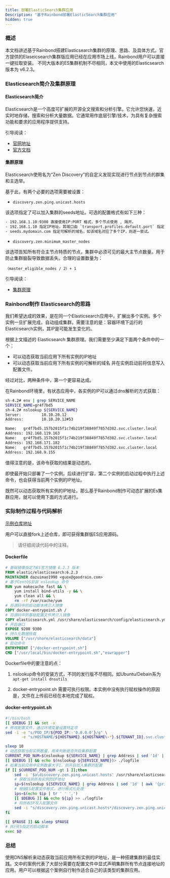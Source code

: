 ```yaml
---
title: 部署ElasticSearch集群应用
Description: "基于Rainbond部署ElasticSearch集群应用"
hidden: true
---
```


<div id="toc"></div>

### 概述

本文档讲述基于Rainbond搭建Elasticsearch集群的原理、思路、及具体方式。官方提供的Elaseicsearch集群版应用已经在应用市场上线，Rainbond用户可以直接一键拉取安装。
不同大版本的ES集群机制不尽相同，本文中使用的Elasticsearch版本为 v6.2.3。

### Elasticsearch简介及集群原理

#### Elasticsearch简介

Elasticsearch是一个高度可扩展的开源全文搜索和分析引擎。它允许您快速，近实时地存储，搜索和分析大量数据。它通常用作底层引擎/技术，为具有复杂搜索功能和要求的应用程序提供支持。

引导阅读：

- [官网地址](https://www.elastic.co/cn/) 
- [官方文档](https://www.elastic.co/guide/index.html)

#### 集群原理

Elasticsearch使用名为“Zen Discovery”的自定义发现实现进行节点到节点的群集和主选举。

基于此，有两个必要的选项需要被设置：



- `discovery.zen.ping.unicast.hosts` 

该选项指定了可以加入集群的seeds地址。可选的配置格式有如下三种：
```bash
- 192.168.1.10:9300 直接使用IP:PORT 格式，多个节点使用 , 隔开。
- 192.168.1.10 指定IP地址，其端口由 `transport.profiles.default.port` 指定，如无设置，则由 `transport.tcp.port` 指定。 多个节点使用 , 隔开。
- seeds.mydomain.com 指定可解析的域名，如该域名对应了多个IP，则逐一尝试。
```

- `discovery.zen.minimum_master_nodes`

该选项告知所有符合主节点特质的节点，集群中必须可见的最大主节点数量。用于防止集群脑裂导致数据丢失。合理的设置数量为：

`（master_eligible_nodes / 2）+ 1`

引导阅读：

- [集群原理](https://www.elastic.co/guide/en/elasticsearch/reference/6.2/discovery-settings.html)

### Rainbond制作 Elasticsearch的思路

我们希望达成的效果，是在同一个Elasticsearch应用中，扩展出多个实例。多个实例一旦扩展完成，自动组成集群。需要注意的是：容器环境下运行的Elasticsearch实例，其IP是可能发生变化的。

根据上文描述的 Elasticsearch 集群原理。我们需要至少满足下面两个条件中的一个：
- 可以动态获取当前应用下所有实例的IP地址
- 可以动态获取当前应用下所有实例的可解析的域名
并在实例启动前将信息写入配置文件。

经过对比，两种条件中，第一个更容易达成。

在Rainbond环境里，有状态应用中，各实例的IP可以通过dns解析的方式获取：

```bash
sh-4.2# env | grep SERVICE_NAME
SERVICE_NAME=gr4f7bd5
sh-4.2# nslookup ${SERVICE_NAME}
Server:         10.10.20.12
Address:        10.10.20.12#53

Name:   gr4f7bd5.157b2015f1c74b219f38849f7857d382.svc.cluster.local
Address: 192.168.119.163
Name:   gr4f7bd5.157b2015f1c74b219f38849f7857d382.svc.cluster.local
Address: 192.168.171.182
Name:   gr4f7bd5.157b2015f1c74b219f38849f7857d382.svc.cluster.local
Address: 192.168.9.155
```

值得注意的是，该命令获取的结果是动态的。

即使最开始只部署了一个实例，后续进行扩容，第二个实例的启动过程中执行上述命令，也会获得当前两个实例的IP地址。

既然可以动态获取所有实例的IP地址，那么基于Rainbond制作可动态扩展的Es集群应用，就可以使用下面的方式进行。

### 实际制作过程与代码解析

[示例仓库地址](https://github.com/goodrain-apps/docker-elasticsearch-cluster)

用户可以直接fork上述仓库，即可获得集群版ES应用源码。

> 请仔细阅读代码中的注释。


#### Dockerfile

```dockerfile
# 基础镜像指定为ES官方镜像 6.2.3 版本
FROM elastic/elasticsearch:6.2.3
MAINTAINER dazuimao1990 <guox@goodrain.com>
# 基于CentOS安装 nslookup 命令
RUN yum makecache fast && \
    yum install bind-utils -y && \
    yum clean all && \
    rm -rf /var/cache/yum
# 将源码中的启动脚本拷贝入镜像
COPY docker-entrypoint.sh /
# 将源码中的基础配置文件拷贝入镜像
COPY elasticsearch.yml /usr/share/elasticsearch/config/elasticsearch.yml
# 开启端口
EXPOSE 9200 9300
# 持久化数据挂载
VOLUME ["/usr/share/elasticsearch/data"]
# 启动命令
ENTRYPOINT ["/docker-entrypoint.sh"]
CMD ["/usr/local/bin/docker-entrypoint.sh","eswrapper"]
```


Dockerfile中的要注意的点：

1. nslookup命令的安装方式，不同的发行版不尽相同。如Ubuntu/Debain系为 `apt-get install dnsutils`

2. docker-entrypoint.sh 需要可执行权限。本实例中没有执行赋权操作的原因是，文件在上传前已经在本地完成了赋权。


#### docker-entrypoint.sh

```bash
#!/bin/bash
[[ $DEBUG ]] && set -x 
# 修改配置文件，通过环境变量设置特定项
sed -i -e "s/POD_IP/${POD_IP:-'0.0.0.0'}/g" \
       -e "s/HOSTNAME/${HOSTNAME}.${HOSTNAME%-*}.${TENANT_ID}.svc.cluster.local./g" /usr/share/elasticsearch/config/elasticsearch.yml

sleep 10
# 动态获取当前实例数量，用来判断是否开启集群配置
CURRENT_POD_NUM=$(nslookup ${SERVICE_NAME} | grep Address | sed '1d' | awk '{print $2}' | wc -l)
[[ $DEBUG ]] && echo $(nslookup ${SERVICE_NAME})> ./logfile
# 如果当前应用中实例数量大于1，则开启加入集群的配置
if [[ $CURRENT_POD_NUM -gt 1 ]];then
    sed -i '$a\discovery.zen.ping.unicast.hosts' /usr/share/elasticsearch/config/elasticsearch.yml
    # 获取当前所有实例的IP地址
    ip=$(nslookup ${SERVICE_NAME} | grep Address | sed '1d' | awk '{print $2}')
    # 根据ES配置文件格式，进行格式化处理
    ips=$(echo $ip | tr ' ' ',')
    [[ $DEBUG ]] && echo ${ip} >> ./logfile
    # 将所有IP写入配置文件
    sed -i "s/discovery.zen.ping.unicast.hosts*/discovery.zen.ping.unicast.hosts: [${ips}]/g" /usr/share/elasticsearch/config/elasticsearch.yml
fi
    
[[ $PAUSE ]] && sleep $PAUSE
# 执行ES指定的启动脚本
exec $@
```

### 总结

使用DNS解析来动态获取当前应用所有实例的IP地址，是一种搭建集群的最佳实践。文中的案例代表了大部分需要在配置文件中显式声明集群所有节点连接地址的应用。用户可以根据这个案例自行制作适合自己的该类型的集群应用。